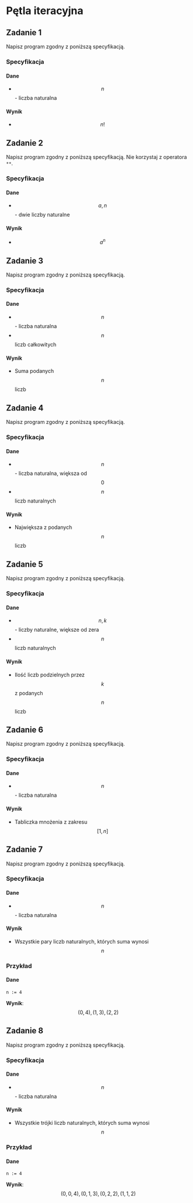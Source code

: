 # Pętla iteracyjna

## Zadanie 1

Napisz program zgodny z poniższą specyfikacją.

### Specyfikacja

#### Dane

* $$n$$ - liczba naturalna

#### Wynik

* $$n!$$ 

## Zadanie 2

Napisz program zgodny z poniższą specyfikacją. Nie korzystaj z operatora `**`.

### Specyfikacja

#### Dane

* $$a, n$$ - dwie liczby naturalne

#### Wynik

* $$a^n$$ 

## Zadanie 3

Napisz program zgodny z poniższą specyfikacją.

### Specyfikacja

#### Dane

* $$n$$ - liczba naturalna
* $$n$$liczb całkowitych

#### Wynik

* Suma podanych $$n$$ liczb

## Zadanie 4

Napisz program zgodny z poniższą specyfikacją.

### Specyfikacja

#### Dane

* $$n$$ - liczba naturalna, większa od $$0$$ 
* $$n$$liczb naturalnych

#### Wynik

* Największa z podanych $$n$$ liczb

## Zadanie 5

Napisz program zgodny z poniższą specyfikacją.

### Specyfikacja

#### Dane

* $$n, k$$ - liczby naturalne, większe od zera
* $$n$$ liczb naturalnych

#### Wynik

* Ilość liczb podzielnych przez $$k$$ z podanych $$n$$ liczb

## Zadanie 6

Napisz program zgodny z poniższą specyfikacją.

### Specyfikacja

#### Dane

* $$n$$ - liczba naturalna

#### Wynik

* Tabliczka mnożenia z zakresu $$[1,n]$$

## Zadanie 7

Napisz program zgodny z poniższą specyfikacją.

### Specyfikacja

#### Dane

* $$n$$ - liczba naturalna

#### Wynik

* Wszystkie pary liczb naturalnych, których suma wynosi $$n$$

### Przykład

#### Dane

```
n := 4
```

**Wynik**: $$(0, 4), (1, 3), (2, 2)$$

## Zadanie 8

Napisz program zgodny z poniższą specyfikacją.

### Specyfikacja

#### Dane

* $$n$$ - liczba naturalna

#### Wynik

* Wszystkie trójki liczb naturalnych, których suma wynosi $$n$$

### Przykład

#### Dane

```
n := 4
```

**Wynik**: $$(0, 0, 4), (0, 1, 3), (0, 2, 2), (1, 1, 2)$$
